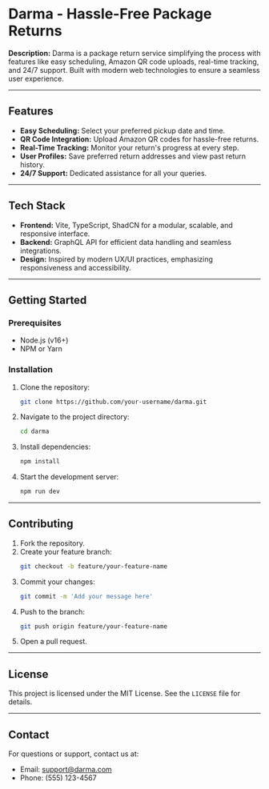 # Darma - Hassle-Free Package Returns

**Description:** Darma is a package return service simplifying the process with features like easy scheduling, Amazon QR code uploads, real-time tracking, and 24/7 support. Built with modern web technologies to ensure a seamless user experience.

---

## Features

- **Easy Scheduling:** Select your preferred pickup date and time.
- **QR Code Integration:** Upload Amazon QR codes for hassle-free returns.
- **Real-Time Tracking:** Monitor your return's progress at every step.
- **User Profiles:** Save preferred return addresses and view past return history.
- **24/7 Support:** Dedicated assistance for all your queries.

---

## Tech Stack

- **Frontend:** Vite, TypeScript, ShadCN for a modular, scalable, and responsive interface.
- **Backend:** GraphQL API for efficient data handling and seamless integrations.
- **Design:** Inspired by modern UX/UI practices, emphasizing responsiveness and accessibility.

---

## Getting Started

### Prerequisites

- Node.js (v16+)
- NPM or Yarn

### Installation

1. Clone the repository:
   ```bash
   git clone https://github.com/your-username/darma.git
   ```
2. Navigate to the project directory:
   ```bash
   cd darma
   ```
3. Install dependencies:
   ```bash
   npm install
   ```
4. Start the development server:
   ```bash
   npm run dev
   ```

---

## Contributing

1. Fork the repository.
2. Create your feature branch:
   ```bash
   git checkout -b feature/your-feature-name
   ```
3. Commit your changes:
   ```bash
   git commit -m 'Add your message here'
   ```
4. Push to the branch:
   ```bash
   git push origin feature/your-feature-name
   ```
5. Open a pull request.

---

## License

This project is licensed under the MIT License. See the `LICENSE` file for details.

---

## Contact

For questions or support, contact us at:

- Email: support@darma.com
- Phone: (555) 123-4567
